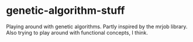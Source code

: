 # genetic-algorithm-stuff
Playing around with genetic algorithms. Partly inspired by the mrjob library. 
Also trying to play around with functional concepts, I think.

